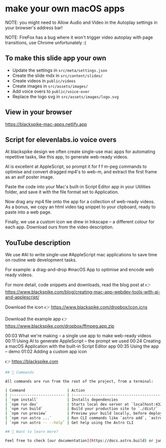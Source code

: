 # make your own macOS apps

NOTE: you might need to Allow Audio and Video in the Autoplay settings in your browser's address bar!

NOTE: FireFox has a bug where it won't trigger video autoplay with page transitions, use Chrome unfortunately :(

## To make this slide app your own

- Update the settings in `src/meta/settings.json`
- Create the slide mdx in `src/content/slides/`
- Create videos in `public/videos`
- Create images in `src/assets/images/`
- Add voice overs to `public/voice-over`
- Replace the logo svg in `src/assets/images/logo.svg`

## View in your browser

https://blackspike-mac-apps.netlify.app

## Script for elevenlabs.io voice overs

At blackspike design we often create single-use mac apps for automating repetitive tasks, like this app, to generate web-ready videos.

AI is excellent at AppleScript, so prompt it for f f m-peg commands to optimise and convert dragged mp4's to web-m, and extract the first frame as an avif poster image.

Paste the code into your Mac's built-in Script Editor app in your Utilities folder, and save it with the file format set to Application.

Now drag any mp4 file onto the app for a collection of web-ready videos. As a bonus, we copy an html video tag snippet to your clipboard, ready to paste into a web page.

Finally, we use a custom icon we drew in Inkscape – a different colour for each app. Download ours from the video description.

## YouTube description

We use #AI to write single-use #AppleScript mac applications to save time on routine web development tasks.

For example: a drag-and-drop #macOS App to optimise and encode web ready videos.

For more detail, code snippets and downloads, read the blog post at
👉 https://www.blackspike.com/blog/creating-mac-app-webdev-tools-with-ai-and-applescript/

Download the icon
👉 https://www.blackspike.com/dropbox/icon.icns

Download the example app
👉 https://www.blackspike.com/dropbox/ffmpeg.app.zip

00:03 What we're making – a single use app to make web-ready videos
00:11 Using AI to generate AppleScript – the prompt we used
00:24 Creating a macOS Application with the built-in Script Editor app
00:35 Using the app – demo
01:02 Adding a custom app icon

👉 https://blackspike.com

```sh
## 🧞 Commands

All commands are run from the root of the project, from a terminal:

| Command                   | Action                                           |
| :------------------------ | :----------------------------------------------- |
| `npm install`             | Installs dependencies                            |
| `npm run dev`             | Starts local dev server at `localhost:4321`      |
| `npm run build`           | Build your production site to `./dist/`          |
| `npm run preview`         | Preview your build locally, before deploying     |
| `npm run astro ...`       | Run CLI commands like `astro add`, `astro check` |
| `npm run astro -- --help` | Get help using the Astro CLI                     |

## 👀 Want to learn more?

Feel free to check [our documentation](https://docs.astro.build) or jump into our [Discord server](https://astro.build/chat).
